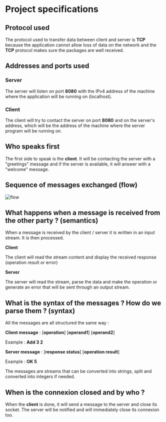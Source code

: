 # Project specifications

## Protocol used

The protocol used to transfer data between client and server is **TCP** because the application cannot allow loss of data on the network and the **TCP** protocol makes sure the packages are well received.

## Addresses and ports used

### Server

The server will listen on port **8080** with the IPv4 address of the machine where the application will be running on (localhost).

### Client

The client will try to contact the server on port **8080** and on the server's address, which will be the address of the machine where the server program will be running on.

## Who speaks first

The first side to speak is the **client**. It will be contacting the server with a "greetings" message and if the server is available, it will answer with a "welcome" message.

## Sequence of messages exchanged (flow)

![flow](https://user-images.githubusercontent.com/25340549/111608552-a1f87600-87d9-11eb-8d52-00281e76389f.png)

## What happens when a message is received from the other party ? (semantics)

When a message is received by the client / server it is written in an input stream. It is then processed.

**Client**

The client will read the stream content and display the received response (operation result or error)

**Server**

The server will read the stream, parse the data and make the operation or generate an error that will be sent through an output stream.

## What is the syntax of the messages ? How do we parse them ? (syntax)

All the messages are all structured the same way :

**Client message** : [**operation**] [**operand1**] [**operand2**]

Example : **Add 3 2**

**Server message** : [**response status**] [**operation result**]

Example : **OK 5**

The messages are streams that can be converted into strings, split and converted into integers if needed.

## When is the connexion closed and by who ?

When the **client** is done, it will send a message to the server and close its socket. The server will be notified and will immediately close its connexion too.
